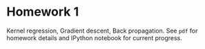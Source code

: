 # Homework 1

Kernel regression, Gradient descent, Back propagation.
See `pdf` for homework details and IPython notebook for current progress.
